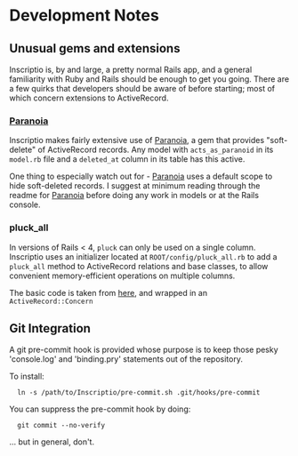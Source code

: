 # Development Notes
## Unusual gems and extensions
Inscriptio is, by and large, a pretty normal Rails app, and a general familiarity with Ruby and Rails should be enough to get you going.  There are a few quirks that developers should be aware of before starting; most of which concern extensions to ActiveRecord.

### [Paranoia](https://github.com/radar/paranoia)
Inscriptio makes fairly extensive use of [Paranoia](https://github.com/radar/paranoia), a gem that provides "soft-delete" of ActiveRecord records.  Any model with `acts_as_paranoid` in its `model.rb` file and a `deleted_at` column in its table has this active.

One thing to especially watch out for - [Paranoia](https://github.com/radar/paranoia) uses a default scope to hide soft-deleted records.  I suggest at minimum reading through the readme for [Paranoia](https://github.com/radar/paranoia) before doing any work in models or at the Rails console.

### pluck_all
In versions of Rails < 4, `pluck` can only be used on a single column.  Inscriptio uses an initializer located at `ROOT/config/pluck_all.rb` to add a `pluck_all` method to ActiveRecord relations and base classes, to allow convenient memory-efficient operations on multiple columns.

The basic code is taken from [here](http://meltingice.net/2013/06/11/pluck-multiple-columns-rails/), and wrapped in an `ActiveRecord::Concern`

## Git Integration

A git pre-commit hook is provided whose purpose is to keep those pesky 'console.log' and 'binding.pry' statements  out of the repository.

To install:

```Shell
  ln -s /path/to/Inscriptio/pre-commit.sh .git/hooks/pre-commit
```

You can suppress the pre-commit hook by doing:

```Shell
  git commit --no-verify
```

... but in general, don't.
